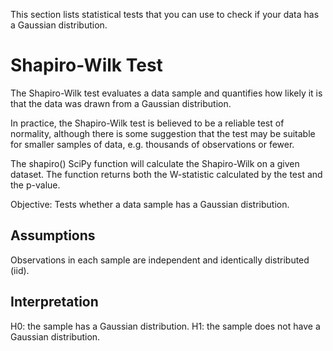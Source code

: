 This section lists statistical tests that you can use to check if your data has a Gaussian distribution.

# Shapiro-Wilk Test

The Shapiro-Wilk test evaluates a data sample and quantifies how likely it is that the data was drawn from a Gaussian distribution.

In practice, the Shapiro-Wilk test is believed to be a reliable test of normality, although there is some suggestion that the test may be suitable for smaller samples of data, e.g. thousands of observations or fewer.

The shapiro() SciPy function will calculate the Shapiro-Wilk on a given dataset. The function returns both the W-statistic calculated by the test and the p-value.

Objective: Tests whether a data sample has a Gaussian distribution.

## Assumptions

Observations in each sample are independent and identically distributed (iid).

## Interpretation

H0: the sample has a Gaussian distribution.
H1: the sample does not have a Gaussian distribution.